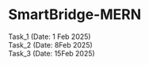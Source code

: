 # SmartBridge-MERN


Task_1 (Date: 1 Feb 2025) <br>
Task_2 (Date: 8Feb 2025) <br>
Task_3 (Date: 15Feb 2025)
